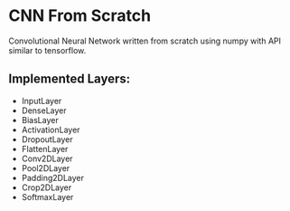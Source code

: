# CNN From Scratch
Convolutional Neural Network written from scratch using numpy with API similar to tensorflow.

## Implemented Layers:
- InputLayer
- DenseLayer
- BiasLayer
- ActivationLayer
- DropoutLayer
- FlattenLayer
- Conv2DLayer
- Pool2DLayer
- Padding2DLayer
- Crop2DLayer
- SoftmaxLayer

